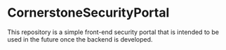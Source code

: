 # CornerstoneSecurityPortal

This repository is a simple front-end security portal that is intended to be used in the future once the backend is developed.
